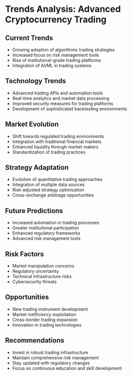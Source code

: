 # Trends Analysis: Advanced Cryptocurrency Trading

## Current Trends
- Growing adoption of algorithmic trading strategies
- Increased focus on risk management tools
- Rise of institutional-grade trading platforms
- Integration of AI/ML in trading systems

## Technology Trends
- Advanced trading APIs and automation tools
- Real-time analytics and market data processing
- Improved security measures for trading platforms
- Development of sophisticated backtesting environments

## Market Evolution
- Shift towards regulated trading environments
- Integration with traditional financial markets
- Enhanced liquidity through market makers
- Standardization of trading practices

## Strategy Adaptation
- Evolution of quantitative trading approaches
- Integration of multiple data sources
- Risk-adjusted strategy optimization
- Cross-exchange arbitrage opportunities

## Future Predictions
- Increased automation in trading processes
- Greater institutional participation
- Enhanced regulatory frameworks
- Advanced risk management tools

## Risk Factors
- Market manipulation concerns
- Regulatory uncertainty
- Technical infrastructure risks
- Cybersecurity threats

## Opportunities
- New trading instrument development
- Market inefficiency exploitation
- Cross-border trading expansion
- Innovation in trading technologies

## Recommendations
- Invest in robust trading infrastructure
- Maintain comprehensive risk management
- Stay updated with regulatory changes
- Focus on continuous education and skill development